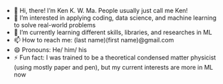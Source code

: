 - 👋 Hi, there! I’m Ken K. W. Ma. People usually just call me Ken!
- 👀 I’m interested in applying coding, data science, and machine learning to solve real-world problems
- 🌱 I’m currently learning different skills, libraries, and researches in ML
- 📫 How to reach me: (last name)(first name)@gmail.com
- 😄 Pronouns: He/ him/ his
- ⚡ Fun fact: I was trained to be a theoretical condensed matter physicist (using mostly paper and pen), but my current interests are more in ML now

<!---
kenkwma/kenkwma is a ✨ special ✨ repository because its `README.md` (this file) appears on your GitHub profile.
You can click the Preview link to take a look at your changes.
--->
